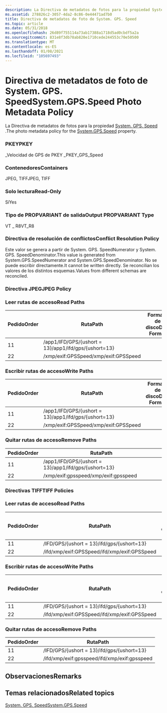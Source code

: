 ```yaml
---
description: La Directiva de metadatos de fotos para la propiedad System. GPS. Speed.
ms.assetid: 278826c2-3057-4da2-8c86-0e44471ad7b0
title: Directiva de metadatos de foto de System. GPS. Speed
ms.topic: article
ms.date: 05/31/2018
ms.openlocfilehash: 26d89f755114a73ab17388a1718d5ad0cbdf5a2a
ms.sourcegitcommit: 831e8f3db78ab820e1710cede244553c70e50500
ms.translationtype: MT
ms.contentlocale: es-ES
ms.lasthandoff: 01/08/2021
ms.locfileid: "105697493"
---
```

# <a name="systemgpsspeed-photo-metadata-policy"></a><span data-ttu-id="1acc0-103">Directiva de metadatos de foto de System. GPS. Speed</span><span class="sxs-lookup"><span data-stu-id="1acc0-103">System.GPS.Speed Photo Metadata Policy</span></span>

<span data-ttu-id="1acc0-104">La Directiva de metadatos de fotos para la propiedad [System. GPS. Speed](../properties/props-system-gps-speed.md) .</span><span class="sxs-lookup"><span data-stu-id="1acc0-104">The photo metadata policy for the [System.GPS.Speed](../properties/props-system-gps-speed.md) property.</span></span>

### <a name="pkey"></a><span data-ttu-id="1acc0-105">PKEY</span><span class="sxs-lookup"><span data-stu-id="1acc0-105">PKEY</span></span>

<span data-ttu-id="1acc0-106">\_Velocidad de GPS de PKEY \_</span><span class="sxs-lookup"><span data-stu-id="1acc0-106">PKEY\_GPS\_Speed</span></span>

### <a name="containers"></a><span data-ttu-id="1acc0-107">Contenedores</span><span class="sxs-lookup"><span data-stu-id="1acc0-107">Containers</span></span>

<span data-ttu-id="1acc0-108">JPEG, TIFF</span><span class="sxs-lookup"><span data-stu-id="1acc0-108">JPEG, TIFF</span></span>

### <a name="read-only"></a><span data-ttu-id="1acc0-109">Solo lectura</span><span class="sxs-lookup"><span data-stu-id="1acc0-109">Read-Only</span></span>

<span data-ttu-id="1acc0-110">Sí</span><span class="sxs-lookup"><span data-stu-id="1acc0-110">Yes</span></span>

### <a name="output-propvariant-type"></a><span data-ttu-id="1acc0-111">Tipo de PROPVARIANT de salida</span><span class="sxs-lookup"><span data-stu-id="1acc0-111">Output PROPVARIANT Type</span></span>

<span data-ttu-id="1acc0-112">VT \_ R8</span><span class="sxs-lookup"><span data-stu-id="1acc0-112">VT\_R8</span></span>

### <a name="conflict-resolution-policy"></a><span data-ttu-id="1acc0-113">Directiva de resolución de conflictos</span><span class="sxs-lookup"><span data-stu-id="1acc0-113">Conflict Resolution Policy</span></span>

<span data-ttu-id="1acc0-114">Este valor se genera a partir de System. GPS. SpeedNumerator y System. GPS. SpeedDenominator.</span><span class="sxs-lookup"><span data-stu-id="1acc0-114">This value is generated from System.GPS.SpeedNumerator and System.GPS.SpeedDenominator.</span></span> <span data-ttu-id="1acc0-115">No se puede escribir directamente.</span><span class="sxs-lookup"><span data-stu-id="1acc0-115">It cannot be written directly.</span></span> <span data-ttu-id="1acc0-116">Se reconcilian los valores de los distintos esquemas.</span><span class="sxs-lookup"><span data-stu-id="1acc0-116">Values from different schemas are reconciled.</span></span>

### <a name="jpeg-policy"></a><span data-ttu-id="1acc0-117">Directiva JPEG</span><span class="sxs-lookup"><span data-stu-id="1acc0-117">JPEG Policy</span></span>

### <a name="read-paths"></a><span data-ttu-id="1acc0-118">Leer rutas de acceso</span><span class="sxs-lookup"><span data-stu-id="1acc0-118">Read Paths</span></span>



| <span data-ttu-id="1acc0-119">Pedido</span><span class="sxs-lookup"><span data-stu-id="1acc0-119">Order</span></span> | <span data-ttu-id="1acc0-120">Ruta</span><span class="sxs-lookup"><span data-stu-id="1acc0-120">Path</span></span>                      | <span data-ttu-id="1acc0-121">Formato de disco</span><span class="sxs-lookup"><span data-stu-id="1acc0-121">Disk Format</span></span> |
|-------|---------------------------|-------------|
| <span data-ttu-id="1acc0-122">1</span><span class="sxs-lookup"><span data-stu-id="1acc0-122">1</span></span>     | <span data-ttu-id="1acc0-123">/app1/IFD/GPS/{ushort = 13}</span><span class="sxs-lookup"><span data-stu-id="1acc0-123">/app1/ifd/gps/{ushort=13}</span></span> |             |
| <span data-ttu-id="1acc0-124">2</span><span class="sxs-lookup"><span data-stu-id="1acc0-124">2</span></span>     | <span data-ttu-id="1acc0-125">/xmp/exif:GPSSpeed</span><span class="sxs-lookup"><span data-stu-id="1acc0-125">/xmp/exif:GPSSpeed</span></span>        |             |



 

### <a name="write-paths"></a><span data-ttu-id="1acc0-126">Escribir rutas de acceso</span><span class="sxs-lookup"><span data-stu-id="1acc0-126">Write Paths</span></span>



| <span data-ttu-id="1acc0-127">Pedido</span><span class="sxs-lookup"><span data-stu-id="1acc0-127">Order</span></span> | <span data-ttu-id="1acc0-128">Ruta</span><span class="sxs-lookup"><span data-stu-id="1acc0-128">Path</span></span>                      | <span data-ttu-id="1acc0-129">Formato de disco</span><span class="sxs-lookup"><span data-stu-id="1acc0-129">Disk Format</span></span> |
|-------|---------------------------|-------------|
| <span data-ttu-id="1acc0-130">1</span><span class="sxs-lookup"><span data-stu-id="1acc0-130">1</span></span>     | <span data-ttu-id="1acc0-131">/app1/IFD/GPS/{ushort = 13}</span><span class="sxs-lookup"><span data-stu-id="1acc0-131">/app1/ifd/gps/{ushort=13}</span></span> |             |
| <span data-ttu-id="1acc0-132">2</span><span class="sxs-lookup"><span data-stu-id="1acc0-132">2</span></span>     | <span data-ttu-id="1acc0-133">/xmp/exif:GPSSpeed</span><span class="sxs-lookup"><span data-stu-id="1acc0-133">/xmp/exif:GPSSpeed</span></span>        |             |



 

### <a name="remove-paths"></a><span data-ttu-id="1acc0-134">Quitar rutas de acceso</span><span class="sxs-lookup"><span data-stu-id="1acc0-134">Remove Paths</span></span>



| <span data-ttu-id="1acc0-135">Pedido</span><span class="sxs-lookup"><span data-stu-id="1acc0-135">Order</span></span> | <span data-ttu-id="1acc0-136">Ruta</span><span class="sxs-lookup"><span data-stu-id="1acc0-136">Path</span></span>                      |
|-------|---------------------------|
| <span data-ttu-id="1acc0-137">1</span><span class="sxs-lookup"><span data-stu-id="1acc0-137">1</span></span>     | <span data-ttu-id="1acc0-138">/app1/IFD/GPS/{ushort = 13}</span><span class="sxs-lookup"><span data-stu-id="1acc0-138">/app1/ifd/gps/{ushort=13}</span></span> |
| <span data-ttu-id="1acc0-139">2</span><span class="sxs-lookup"><span data-stu-id="1acc0-139">2</span></span>     | <span data-ttu-id="1acc0-140">/xmp/exif:gpsspeed</span><span class="sxs-lookup"><span data-stu-id="1acc0-140">/xmp/exif:gpsspeed</span></span>        |



 

### <a name="tiff-policies"></a><span data-ttu-id="1acc0-141">Directivas TIFF</span><span class="sxs-lookup"><span data-stu-id="1acc0-141">TIFF Policies</span></span>

### <a name="read-paths"></a><span data-ttu-id="1acc0-142">Leer rutas de acceso</span><span class="sxs-lookup"><span data-stu-id="1acc0-142">Read Paths</span></span>



| <span data-ttu-id="1acc0-143">Pedido</span><span class="sxs-lookup"><span data-stu-id="1acc0-143">Order</span></span> | <span data-ttu-id="1acc0-144">Ruta</span><span class="sxs-lookup"><span data-stu-id="1acc0-144">Path</span></span>                   | <span data-ttu-id="1acc0-145">Formato de disco</span><span class="sxs-lookup"><span data-stu-id="1acc0-145">Disk Format</span></span> |
|-------|------------------------|-------------|
| <span data-ttu-id="1acc0-146">1</span><span class="sxs-lookup"><span data-stu-id="1acc0-146">1</span></span>     | <span data-ttu-id="1acc0-147">/IFD/GPS/{ushort = 13}</span><span class="sxs-lookup"><span data-stu-id="1acc0-147">/ifd/gps/{ushort=13}</span></span>   |             |
| <span data-ttu-id="1acc0-148">2</span><span class="sxs-lookup"><span data-stu-id="1acc0-148">2</span></span>     | <span data-ttu-id="1acc0-149">/ifd/xmp/exif:GPSSpeed</span><span class="sxs-lookup"><span data-stu-id="1acc0-149">/ifd/xmp/exif:GPSSpeed</span></span> |             |



 

### <a name="write-paths"></a><span data-ttu-id="1acc0-150">Escribir rutas de acceso</span><span class="sxs-lookup"><span data-stu-id="1acc0-150">Write Paths</span></span>



| <span data-ttu-id="1acc0-151">Pedido</span><span class="sxs-lookup"><span data-stu-id="1acc0-151">Order</span></span> | <span data-ttu-id="1acc0-152">Ruta</span><span class="sxs-lookup"><span data-stu-id="1acc0-152">Path</span></span>                   | <span data-ttu-id="1acc0-153">Formato de disco</span><span class="sxs-lookup"><span data-stu-id="1acc0-153">Disk Format</span></span> |
|-------|------------------------|-------------|
| <span data-ttu-id="1acc0-154">1</span><span class="sxs-lookup"><span data-stu-id="1acc0-154">1</span></span>     | <span data-ttu-id="1acc0-155">/IFD/GPS/{ushort = 13}</span><span class="sxs-lookup"><span data-stu-id="1acc0-155">/ifd/gps/{ushort=13}</span></span>   |             |
| <span data-ttu-id="1acc0-156">2</span><span class="sxs-lookup"><span data-stu-id="1acc0-156">2</span></span>     | <span data-ttu-id="1acc0-157">/ifd/xmp/exif:GPSSpeed</span><span class="sxs-lookup"><span data-stu-id="1acc0-157">/ifd/xmp/exif:GPSSpeed</span></span> |             |



 

### <a name="remove-paths"></a><span data-ttu-id="1acc0-158">Quitar rutas de acceso</span><span class="sxs-lookup"><span data-stu-id="1acc0-158">Remove Paths</span></span>



| <span data-ttu-id="1acc0-159">Pedido</span><span class="sxs-lookup"><span data-stu-id="1acc0-159">Order</span></span> | <span data-ttu-id="1acc0-160">Ruta</span><span class="sxs-lookup"><span data-stu-id="1acc0-160">Path</span></span>                   |
|-------|------------------------|
| <span data-ttu-id="1acc0-161">1</span><span class="sxs-lookup"><span data-stu-id="1acc0-161">1</span></span>     | <span data-ttu-id="1acc0-162">/IFD/GPS/{ushort = 13}</span><span class="sxs-lookup"><span data-stu-id="1acc0-162">/ifd/gps/{ushort=13}</span></span>   |
| <span data-ttu-id="1acc0-163">2</span><span class="sxs-lookup"><span data-stu-id="1acc0-163">2</span></span>     | <span data-ttu-id="1acc0-164">/ifd/xmp/exif:gpsspeed</span><span class="sxs-lookup"><span data-stu-id="1acc0-164">/ifd/xmp/exif:gpsspeed</span></span> |



 

## <a name="remarks"></a><span data-ttu-id="1acc0-165">Observaciones</span><span class="sxs-lookup"><span data-stu-id="1acc0-165">Remarks</span></span>

## <a name="related-topics"></a><span data-ttu-id="1acc0-166">Temas relacionados</span><span class="sxs-lookup"><span data-stu-id="1acc0-166">Related topics</span></span>

<dl> <dt>

[<span data-ttu-id="1acc0-167">System. GPS. Speed</span><span class="sxs-lookup"><span data-stu-id="1acc0-167">System.GPS.Speed</span></span>](../properties/props-system-gps-speed.md)
</dt> </dl>

 

 
